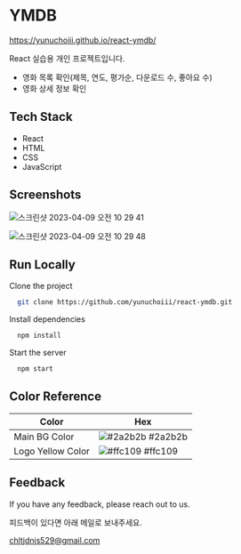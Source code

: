 
# YMDB

https://yunuchoiii.github.io/react-ymdb/

React 실습용 개인 프로젝트입니다.

- 영화 목록 확인(제목, 연도, 평가순, 다운로드 수, 좋아요 수)
- 영화 상세 정보 확인
## Tech Stack

- React
- HTML
- CSS
- JavaScript

## Screenshots

![스크린샷 2023-04-09 오전 10 29 41](https://user-images.githubusercontent.com/107801496/230749942-5f0d3338-1ad9-4033-984f-6e74ef10b016.png)

![스크린샷 2023-04-09 오전 10 29 48](https://user-images.githubusercontent.com/107801496/230749964-e4f5c62d-3f37-45cf-a8ab-f358d89333ae.png)

## Run Locally

Clone the project

```bash
  git clone https://github.com/yunuchoiii/react-ymdb.git
```

Install dependencies

```bash
  npm install
```

Start the server

```bash
  npm start
```

## Color Reference

| Color             | Hex                                                                |
| ----------------- | ------------------------------------------------------------------ |
| Main BG Color | ![#2a2b2b](https://via.placeholder.com/10/2a2b2b?text=+) #2a2b2b |
| Logo Yellow Color | ![#ffc109](https://via.placeholder.com/10/ffc109?text=+) #ffc109 |


## Feedback

If you have any feedback, please reach out to us.

피드백이 있다면 아래 메일로 보내주세요.

chltjdnjs529@gmail.com

